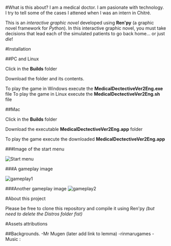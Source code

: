 ﻿#What is this about?
I am a medical doctor. I am pasionate with technology. I try to tell some of the cases I attened when I was an intern in Chitré. 

This is an *interactive graphic novel* developed using **Ren'py** (a graphic novel framework for *Python*). 
In this interactive graphic novel, you must take decisions that lead each of the simulated patients to go back home... or just *die*!

#Installation

##PC and Linux

Click in the **Builds** folder 

Download the folder and its contents. 

To play the game in Windows execute the **MedicalDectectiveVer2Eng.exe** file
To play the game in Linux execute the **MedicalDectectiveVer2Eng.sh** file

##Mac

Click in the **Builds** folder 

Download the executable **MedicalDectectiveVer2Eng.app** folder
 
To play the game execute the downloaded **MedicalDectectiveVer2Eng.app** 


###Image of the start menu

![Start menu](http://s11.postimg.org/wmlslut6b/Start.png)

###A gameplay image

![gameplay1](http://s14.postimg.org/81nstet35/Doctor.png)

###Another gameplay image
![gameplay2](http://s23.postimg.org/eurkkiy57/image.png)

#About this project

Please be free to clone this repository and compile it using Ren'py *(but need to delete the Distros folder fist)*

#Assets attributions

##Backgrounds.
 -Mr Mugen (later add link to lemma)
 -rinmarugames
 -Music :

